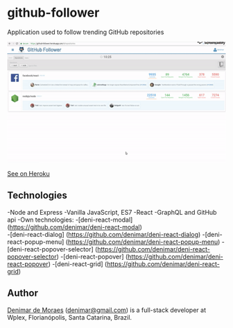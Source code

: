 # github-follower
Application used to follow trending GitHub repositories

![alt text](https://raw.githubusercontent.com/denimar/github-follower/master/github-follower.gif)


[See on Heroku](https://github-follower.herokuapp.com/#/repositories/)

## Technologies
  -Node and Express
  -Vanilla JavaScript, ES7
  -React
  -GraphQL and GitHub api
  -Own technologies:
    -[deni-react-modal] (https://github.com/denimar/deni-react-modal)    
    -[deni-react-dialog] (https://github.com/denimar/deni-react-dialog)
    -[deni-react-popup-menu] (https://github.com/denimar/deni-react-popup-menu)
    -[deni-react-popover-selector] (https://github.com/denimar/deni-react-popover-selector)
    -[deni-react-popover] (https://github.com/denimar/deni-react-popover)
    -[deni-react-grid] (https://github.com/denimar/deni-react-grid)
    
## Author

[Denimar de Moraes](http://github.com/denimar) (denimar@gmail.com) is a full-stack developer at Wplex, Florianópolis, Santa Catarina, Brazil.
